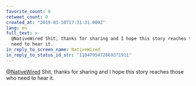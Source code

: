 ```yaml
---
favorite_count: 0
retweet_count: 0
created_at: "2019-03-10T17:31:31.000Z"
lang: en
full_text: >-
  @NativeWired Shit, thanks for sharing and I hope this story reaches those who
  need to hear it.
in_reply_to_screen_name: NativeWired
in_reply_to_status_id_str: "1104795472869371911"
---
```


[@NativeWired](https://twitter.com/NativeWired) Shit, thanks for sharing and I
hope this story reaches those who need to hear it.
